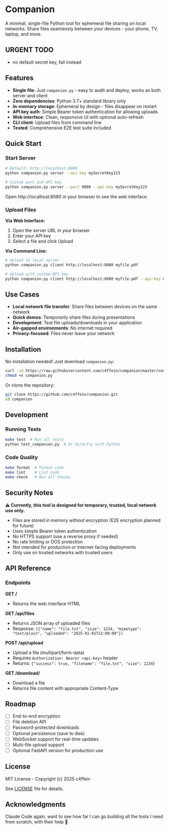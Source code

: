# Companion

A minimal, single-file Python tool for ephemeral file sharing on local networks. Share files seamlessly between your devices - your phone, TV, laptop, and more.

## URGENT TODO
- no default secret key, fail instead

## Features

- **Single file**: Just `companion.py` - easy to audit and deploy, works as both server and client
- **Zero dependencies**: Python 3.7+ standard library only
- **In-memory storage**: Ephemeral by design - files disappear on restart
- **API key auth**: Simple Bearer token authentication for allowing uploads
- **Web interface**: Clean, responsive UI with optional auto-refresh
- **CLI client**: Upload files from command line
- **Tested**: Comprehensive E2E test suite included

## Quick Start

### Start Server

```bash
# Default: http://localhost:8080
python companion.py server --api-key mySecretKey123

# Custom port and API key
python companion.py server --port 9000 --api-key mySecretKey123
```

Open http://localhost:8080 in your browser to see the web interface.

### Upload Files

**Via Web Interface:**
1. Open the server URL in your browser
2. Enter your API key
3. Select a file and click Upload

**Via Command Line:**
```bash
# Upload to local server
python companion.py client http://localhost:8080 myfile.pdf

# Upload with custom API key
python companion.py client http://localhost:8080 myfile.pdf --api-key mySecretKey123
```

## Use Cases

- **Local network file transfer**: Share files between devices on the same network
- **Quick demos**: Temporarily share files during presentations
- **Development**: Test file uploads/downloads in your application
- **Air-gapped environments**: No internet required
- **Privacy-focused**: Files never leave your network

## Installation

No installation needed! Just download `companion.py`:

```bash
curl -LO https://raw.githubusercontent.com/c4ffein/companion/master/companion.py
chmod +x companion.py
```

Or clone the repository:

```bash
git clone https://github.com/c4ffein/companion.git
cd companion
```

## Development

### Running Tests

```bash
make test  # Run all tests
python test_companion.py  # Or directly with Python
```

### Code Quality

```bash
make format  # Format code
make lint    # Lint code
make check   # Run all checks
```

## Security Notes

**⚠️ Currently, this tool is designed for temporary, trusted, local network use only.**

- Files are stored in memory without encryption (E2E encryption planned for future)
- Uses simple Bearer token authentication
- No HTTPS support (use a reverse proxy if needed)
- No rate limiting or DOS protection
- Not intended for production or internet-facing deployments
- Only use on trusted networks with trusted users

## API Reference

### Endpoints

**GET /**
- Returns the web interface HTML

**GET /api/files**
- Returns JSON array of uploaded files
- Response: `[{"name": "file.txt", "size": 1234, "mimetype": "text/plain", "uploaded": "2025-01-01T12:00:00"}]`

**POST /api/upload**
- Upload a file (multipart/form-data)
- Requires `Authorization: Bearer <api-key>` header
- Returns: `{"success": true, "filename": "file.txt", "size": 1234}`

**GET /download/<filename>**
- Download a file
- Returns file content with appropriate Content-Type

## Roadmap

- [ ] End-to-end encryption
- [ ] File deletion API
- [ ] Password-protected downloads
- [ ] Optional persistence (save to disk)
- [ ] WebSocket support for real-time updates
- [ ] Multi-file upload support
- [ ] Optional FastAPI version for production use

## License

MIT License - Copyright (c) 2025 c4ffein

See [LICENSE](LICENSE) file for details.

## Acknowledgments

Claude Code again, want to see how far I can go building all the tools I need from scratch, with their help 👀
